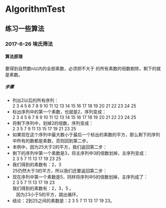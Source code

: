 # AlgorithmTest
## 练习一些算法
### 2017-6-26 埃氏筛法
#### 算法原理
要得到自然数n以内的全部素数，必须把不大于  的所有素数的倍数剔除，剩下的就是素数。
##### 步骤
* 列出2以后的所有序列：<br>
    2 3 4 5 6 7 8 9 10 11 12 13 14 15 16 17 18 19 20 21 22 23 24 25<br>
* 标出序列中的第一个素数，也就是2，序列变成：<br>
    2 3 4 5 6 7 8 9 10 11 12 13 14 15 16 17 18 19 20 21 22 23 24 25<br>
* 将剩下序列中，划掉2的倍数，序列变成：<br>
    2 3 5 7 9 11 13 15 17 19 21 23 25<br>
* 如果现在这个序列中最大数小于最后一个标出的素数的平方，那么剩下的序列中所有的数都是素数，否则回到第二步。<br>
* 本例中，因为25大于2的平方，我们返回第二步：<br>
* 剩下的序列中第一个素数是3，将主序列中3的倍数划掉，主序列变成：<br>
    2 3 5 7 11 13 17 19 23 25<br>
* 我们得到的素数有：2，3<br>
    25仍然大于3的平方，所以我们还要返回第二步：<br>
* 现在序列中第一个素数是5，同样将序列中5的倍数划掉，主序列成了：<br>
    2 3 5 7 11 13 17 19 23<br>
    我们得到的素数有：2，3，5 。<br>
    因为23小于5的平方，跳出循环。<br>
* 结论：2到25之间的素数是：2 3 5 7 11 13 17 19 23。<br>
